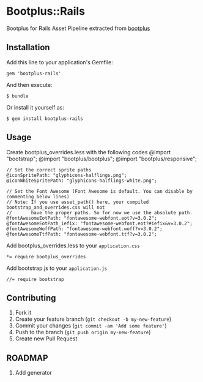 # Bootplus::Rails

Bootplus for Rails Asset Pipeline extracted from [bootplus](https://github.com/aozora/bootplus)

## Installation

Add this line to your application's Gemfile:

    gem 'bootplus-rails'

And then execute:

    $ bundle

Or install it yourself as:

    $ gem install bootplus-rails

## Usage

Create bootplus_overrides.less with the following codes
    @import "bootstrap";
    @import "bootplus/bootplus";
    @import "bootplus/responsive";

    // Set the correct sprite paths
    @iconSpritePath: "glyphicons-halflings.png";
    @iconWhiteSpritePath: "glyphicons-halflings-white.png";

    // Set the Font Awesome (Font Awesome is default. You can disable by commenting below lines)
    // Note: If you use asset_path() here, your compiled bootstrap_and_overrides.css will not
    //       have the proper paths. So for now we use the absolute path.
    @fontAwesomeEotPath: "fontawesome-webfont.eot?v=3.0.2";
    @fontAwesomeEotPath_iefix: "fontawesome-webfont.eot?#iefix&v=3.0.2";
    @fontAwesomeWoffPath: "fontawesome-webfont.woff?v=3.0.2";
    @fontAwesomeTtfPath: "fontawesome-webfont.ttf?v=3.0.2";

Add bootplus_overrides.less to your `application.css`

    *= require bootplus_overrides

Add bootstrap.js to your `application.js`
    
    //= require bootstrap

## Contributing

1. Fork it
2. Create your feature branch (`git checkout -b my-new-feature`)
3. Commit your changes (`git commit -am 'Add some feature'`)
4. Push to the branch (`git push origin my-new-feature`)
5. Create new Pull Request

## ROADMAP

1. Add generator